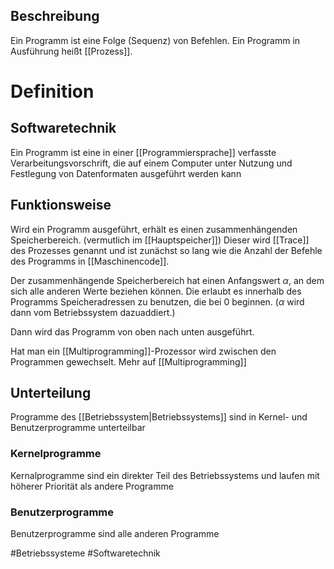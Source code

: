 ## Beschreibung
Ein Programm ist eine Folge (Sequenz) von Befehlen. Ein Programm in Ausführung heißt [[Prozess]].

# Definition
## Softwaretechnik
Ein Programm ist eine in einer [[Programmiersprache]] verfasste Verarbeitungsvorschrift, die auf einem Computer unter Nutzung und Festlegung von Datenformaten ausgeführt werden kann 

## Funktionsweise
Wird ein Programm ausgeführt, erhält es einen zusammenhängenden Speicherbereich. (vermutlich im [[Hauptspeicher]])
Dieser wird [[Trace]] des Prozesses genannt und ist zunächst so lang wie die Anzahl der Befehle des Programms in [[Maschinencode]].

Der zusammenhängende Speicherbereich hat einen Anfangswert $\alpha$, an dem sich alle anderen Werte beziehen können.
Die erlaubt es innerhalb des Programms Speicheradressen zu benutzen, die bei 0 beginnen. ($\alpha$ wird dann vom Betriebssystem dazuaddiert.)

Dann wird das Programm von oben nach unten ausgeführt.

Hat man ein [[Multiprogramming]]-Prozessor wird zwischen den Programmen gewechselt. Mehr auf [[Multiprogramming]]

## Unterteilung
Programme des [[Betriebssystem|Betriebssystems]] sind in Kernel- und Benutzerprogramme unterteilbar

### Kernelprogramme
Kernalprogramme sind ein direkter Teil des Betriebssystems und laufen mit höherer Priorität als andere Programme

### Benutzerprogramme
Benutzerprogramme sind alle anderen Programme


#Betriebssysteme #Softwaretechnik 